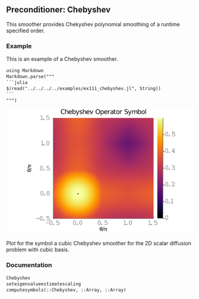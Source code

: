 ## Preconditioner: Chebyshev

This smoother provides Chekyshev polynomial smoothing of a runtime specified order.

### Example

This is an example of a Chebyshev smoother.

````@eval
using Markdown
Markdown.parse("""
```julia
$(read("../../../../examples/ex111_chebyshev.jl", String))
```
""")
````

![](../../img/111_chebyshev_spectral_radius_3_2d.png)

Plot for the symbol a cubic Chebyshev smoother for the 2D scalar diffusion problem with cubic basis.

### Documentation

```@docs
Chebyshev
seteigenvalueestimatescaling
computesymbols(::Chebyshev, ::Array, ::Array)
```

